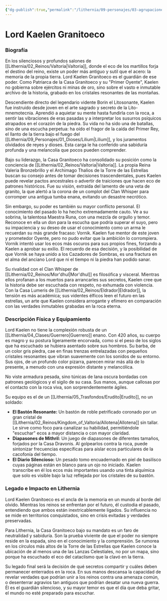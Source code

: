 ```yaml
---
{"dg-publish":true,"permalink":"/lithernia/09-personajes/03-agrupaciones/casa-granitoeco/lord-kaelen-granitoeco/","tags":["lithernia","personajes","Casa Noble","Valtoria","Enano"]}
---
```


# Lord Kaelen Granitoeco

### Biografía

En los silenciosos y profundos salones de [[Lithernia/02_Reinos/Valtoria\|Valtoria]], donde el eco de los martillos forja el destino del reino, existe un poder más antiguo y sutil que el acero: la memoria de la propia tierra. Lord Kaelen Granitoeco es el guardián de ese poder. Como Patriarca de la Casa Granitoeco y su "Primer Oyente", Kaelen no gobierna sobre ejércitos ni minas de oro, sino sobre el vasto e inmutable archivo de la historia, grabado en los cristales resonantes de las montañas.

Descendiente directo del legendario vidente Borin el Litosonante, Kaelen fue instruido desde joven en el arte sagrado y secreto de la Lito-mnemotecnia. Aprendió a aquietar su mente hasta fundirla con la roca, a sentir las vibraciones de eras pasadas y a interpretar los susurros psíquicos atrapados en el corazón de la piedra. Su vida no ha sido una de batallas, sino de una escucha perpetua: ha oído el fragor de la caída del Primer Rey, el llanto de la tierra bajo el fuego del [[Lithernia/09_Personajes/01_Dioses/Lilium\|Lilium]], y los juramentos olvidados de reyes y dioses. Esta carga le ha conferido una sabiduría profunda y una melancolía que pocos pueden comprender.

Bajo su liderazgo, la Casa Granitoeco ha consolidado su posición como la conciencia de [[Lithernia/02_Reinos/Valtoria\|Valtoria]]. La propia Reina Valeria Bronzebrillo y el Archimago Thalios de la Torre de las Estrellas buscan su consejo antes de tomar decisiones trascendentales, pues Kaelen puede revelar pactos ancestrales o advertir de traiciones que hacen eco de patrones históricos. Fue su visión, extraída del lamento de una veta de granito, la que alertó a la corona de un complot del Clan Whisper para corromper una antigua tumba enana, evitando un desastre necrótico.

Sin embargo, su poder es también su mayor conflicto personal. El conocimiento del pasado lo ha hecho extremadamente cauto. Ve a su sobrina, la talentosa Maestra Runa, con una mezcla de orgullo y temor. Reconoce en ella un don para la escucha que podría superar el suyo, pero su impaciencia y su deseo de usar el conocimiento como un arma le recuerdan su más grande fracaso: Vornik. Kaelen fue mentor de este joven y prometedor Oyente, pero no pudo evitar que la ambición lo corrompiera. Vornik intentó usar los ecos más oscuros para sus propios fines, forzando a Kaelen a aprobar su exilio. El recuerdo de esa decisión, y la posibilidad de que Vornik se haya unido a los Cazadores de Sombras, es una fractura en el alma del anciano Lord que ni el tiempo ni la piedra han podido sanar.

Su rivalidad con el Clan Whisper de [[Lithernia/02_Reinos/Mor'dhul\|Mor'dhul]] es filosófica y visceral. Mientras ellos profanan a los muertos para arrancarles sus secretos, Kaelen cree que la historia debe ser escuchada con respeto, no exhumada con violencia. Con la Casa Lumeris de [[Lithernia/02_Reinos/Eldrador\|Eldrador]], la tensión es más académica; sus videntes élficos leen el futuro en las estrellas, un arte que Kaelen considera arrogante y efímero en comparación con las verdades inmutables grabadas en la roca eterna.

### Descripción Física y Equipamiento

Lord Kaelen no tiene la complexión robusta de un [[Lithernia/04_Clases/Guerrero\|Guerrero]] enano. Con 420 años, su cuerpo es magro y su postura ligeramente encorvada, como si el peso de los siglos que ha escuchado se hubiera asentado sobre sus hombros. Su barba, de un color gris piedra, cae en finas trenzas entrelazadas con pequeños cristales resonantes que vibran suavemente con los sonidos de su entorno. Sus ojos, de un profundo color pizarra, parecen mirar más allá de lo presente, a menudo con una expresión distante y melancólica.

No viste armadura pesada, sino túnicas de lana oscura bordadas con patrones geológicos y el sigilo de su casa. Sus manos, aunque callosas por el contacto con la roca viva, son sorprendentemente ágiles.

Su equipo es el de un [[Lithernia/05_Trasfondos/Erudito\|Erudito]], no un soldado:
*   **El Bastón Resonante:** Un bastón de roble petrificado coronado por un gran cristal de [[Lithernia/02_Reinos/Kingdom_of_Valtoria/Allotena\|Allotena]] sin tallar. Le sirve como foco para canalizar su habilidad, permitiéndole "escuchar" ecos a mayor distancia o con mayor claridad.
*   **Diapasones de Mithril:** Un juego de diapasones de diferentes tamaños, forjados por la Casa Dravonis. Al golpearlos contra la roca, puede sintonizar frecuencias específicas para aislar ecos particulares de la cacofonía del tiempo.
*   **El Diario Silencioso:** Un pesado tomo encuadernado en piel de basilisco cuyas páginas están en blanco para un ojo no iniciado. Kaelen transcribe en él los ecos más importantes usando una tinta alquímica que solo es visible bajo la luz reflejada por los cristales de su bastón.

### Legado e Impacto en Lithernia

Lord Kaelen Granitoeco es el ancla de la memoria en un mundo al borde del olvido. Mientras los reinos se enfrentan por el futuro, él custodia el pasado, entendiendo que ambos están inextricablemente ligados. Su influencia no se mide en territorios conquistados, sino en crisis evitadas y verdades preservadas.

Para Lithernia, la Casa Granitoeco bajo su mandato es un faro de neutralidad y sabiduría. Son la prueba viviente de que el poder no siempre reside en la espada, sino en el conocimiento y la comprensión. Se rumorea en los círculos más altos de la Torre de las Estrellas que Kaelen conoce la ubicación de al menos una de las Lanzas Celestiales, no por un mapa, sino porque ha escuchado el eco del cataclismo que la clavó en la tierra.

Su legado final será la decisión de qué secretos compartir y cuáles deben permanecer enterrados en la roca. En sus manos descansa la capacidad de revelar verdades que podrían unir a los reinos contra una amenaza común, o desenterrar agravios tan antiguos que podrían desatar una nueva guerra. Él es el guardián silencioso, y su mayor temor es que el día que deba gritar, el mundo no esté preparado para escuchar.
